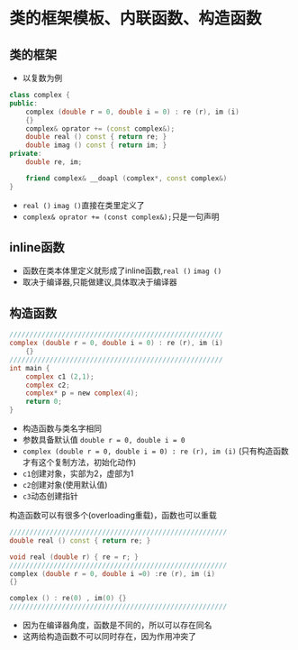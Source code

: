 # 类的框架模板、内联函数、构造函数

## 类的框架
* 以复数为例
```cpp
class complex {
public:
    complex (double r = 0, double i = 0) : re (r), im (i)
    {}
    complex& oprator += (const complex&);
    double real () const { return re; }
    double imag () const { return im; }
private:
    double re, im;

    friend complex& __doapl (complex*, const complex&)
}
```
* `real ()` `imag ()`直接在类里定义了
* `complex& oprator += (const complex&);`只是一句声明

## inline函数
* 函数在类本体里定义就形成了inline函数,`real ()` `imag ()`
* 取决于编译器,只能做建议,具体取决于编译器

## 构造函数
```c
/////////////////////////////////////////////////////
complex (double r = 0, double i = 0) : re (r), im (i)
    {}
/////////////////////////////////////////////////////
int main {
    complex c1 (2,1);
    complex c2;
    complex* p = new complex(4);
    return 0;
}
```
* 构造函数与类名字相同
* 参数具备默认值 `double r = 0, double i = 0`
* `complex (double r = 0, double i = 0) : re (r), im (i)` (只有构造函数才有这个复制方法，初始化动作)
* `c1`创建对象，实部为2，虚部为1
* `c2`创建对象(使用默认值)
* `c3`动态创建指针

构造函数可以有很多个(overloading重载)，函数也可以重载
```cpp
//////////////////////////////////////////////////////
double real () const { return re; }

void real (double r) { re = r; }
//////////////////////////////////////////////////////
complex (double r = 0, double i =0) :re (r), im (i)
{}

complex () : re(0) , im(0) {}
//////////////////////////////////////////////////////
```
* 因为在编译器角度，函数是不同的，所以可以存在同名
* 这两给构造函数不可以同时存在，因为作用冲突了